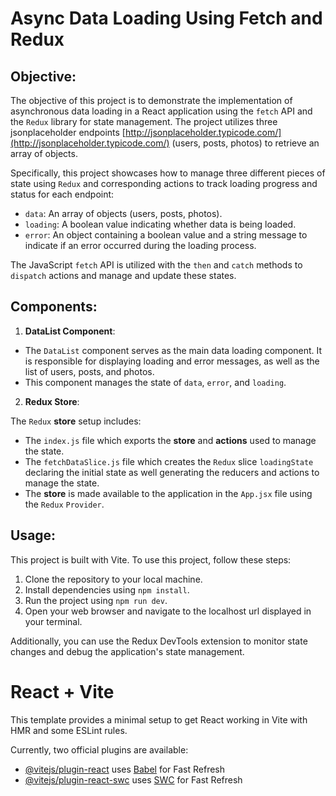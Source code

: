# Async Data Loading Using Fetch and Redux

## Objective:

The objective of this project is to demonstrate the implementation of asynchronous data loading in a React application using the `fetch` API and the `Redux` library for state management. The project utilizes three jsonplaceholder endpoints [http://jsonplaceholder.typicode.com/](http://jsonplaceholder.typicode.com/) (users, posts, photos) to retrieve an array of objects.

Specifically, this project showcases how to manage three different pieces of state using `Redux` and corresponding actions to track loading progress and status for each endpoint:

- `data`: An array of objects (users, posts, photos).
- `loading`: A boolean value indicating whether data is being loaded.
- `error`: An object containing a boolean value and a string message to indicate if an error occurred during the loading process.

The JavaScript `fetch` API is utilized with the `then` and `catch` methods to `dispatch` actions and manage and update these states.

## Components:

1. **DataList Component**:

- The `DataList` component serves as the main data loading component. It is responsible for displaying loading and error messages, as well as the list of users, posts, and photos.
- This component manages the state of `data`, `error`, and `loading`.

2. **Redux Store**:

The `Redux` **store** setup includes:

- The `index.js` file which exports the **store** and **actions** used to manage the state.
- The `fetchDataSlice.js` file which creates the `Redux` slice `loadingState` declaring the initial state as well generating the reducers and actions to manage the state.
- The **store** is made available to the application in the `App.jsx` file using the `Redux` `Provider`.

## Usage:

This project is built with Vite.
To use this project, follow these steps:

1. Clone the repository to your local machine.
2. Install dependencies using `npm install`.
3. Run the project using `npm run dev`.
4. Open your web browser and navigate to the localhost url displayed in your terminal.

Additionally, you can use the Redux DevTools extension to monitor state changes and debug the application's state management.

# React + Vite

This template provides a minimal setup to get React working in Vite with HMR and some ESLint rules.

Currently, two official plugins are available:

- [@vitejs/plugin-react](https://github.com/vitejs/vite-plugin-react/blob/main/packages/plugin-react/README.md) uses [Babel](https://babeljs.io/) for Fast Refresh
- [@vitejs/plugin-react-swc](https://github.com/vitejs/vite-plugin-react-swc) uses [SWC](https://swc.rs/) for Fast Refresh
